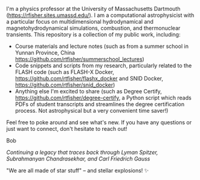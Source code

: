 I'm a physics professor at the University of Massachusetts Dartmouth (https://rfisher.sites.umassd.edu/). I am a computational astrophysicist with a particular focus on multidimensional hydrodynamical and magnetohydrodynamical simulations, combustion, and thermonuclear transients. This repository is a collection of my public work, including:

* Course materials and lecture notes (such as from a summer school in Yunnan Province, China https://github.com/rtfisher/summerschool_lectures)
* Code snippets and scripts from my research, particularly related to the FLASH code (such as FLASH-X Docker, https://github.com/rtfisher/flashx_docker and SNID Docker, https://github.com/rtfisher/snid_docker)
* Anything else I'm excited to share (such as Degree Certify, https://github.com/rtfisher/degree-certify, a Python script which reads PDFs of student transcripts and streamlines the degree certification process. Not astrophysical but a very convenient time saver!)

Feel free to poke around and see what's new. If you have any questions or just want to connect, don't hesitate to reach out!

Bob

*Continuing a legacy that traces back through Lyman Spitzer, Subrahmanyan Chandrasekhar, and Carl Friedrich Gauss*

"We are all made of star stuff" – and stellar explosions! ✨

<!--
**rtfisher/rtfisher** is a ✨ _special_ ✨ repository because its `README.md` (this file) appears on your GitHub profile.

Here are some ideas to get you started:

- 🔭 I’m currently working on ...
- 🌱 I’m currently learning ...
- 👯 I’m looking to collaborate on ...
- 🤔 I’m looking for help with ...
- 💬 Ask me about ...
- 📫 How to reach me: ...
- 😄 Pronouns: ...
- ⚡ Fun fact: ...
-->
